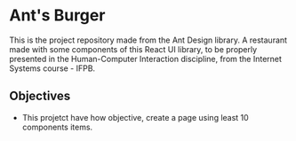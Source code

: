 # Ant's Burger
This is the project repository made from the Ant Design library. A restaurant made with some components of this React UI library, to be properly presented in the Human-Computer Interaction discipline, from the Internet Systems course - IFPB.

<h2>Objectives</h2>

- This projetct have how objective, create a page using least 10 components items.
